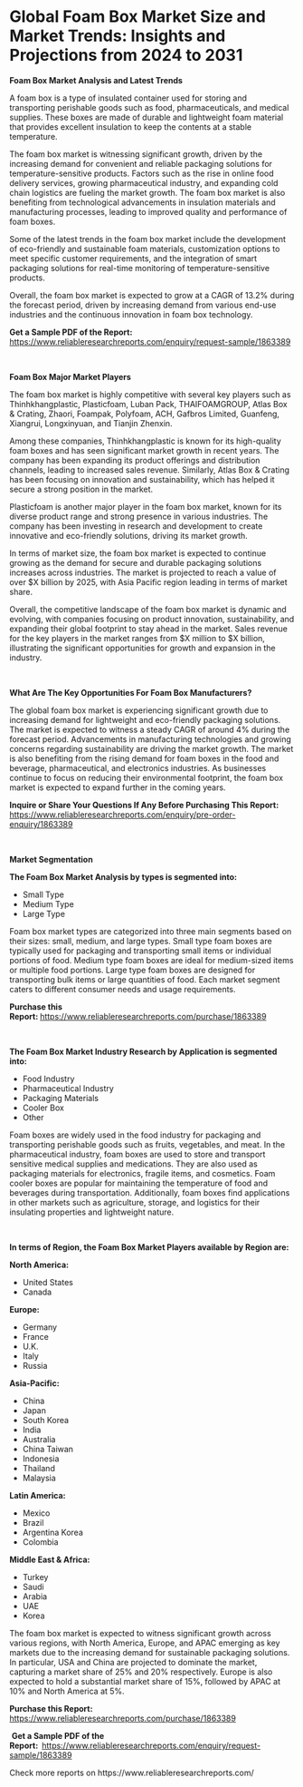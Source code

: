<p><h1>Global Foam Box Market Size and Market Trends: Insights and Projections from 2024 to 2031</h1></p><p><strong>Foam Box Market Analysis and Latest Trends</strong></p>
<p><p>A foam box is a type of insulated container used for storing and transporting perishable goods such as food, pharmaceuticals, and medical supplies. These boxes are made of durable and lightweight foam material that provides excellent insulation to keep the contents at a stable temperature.</p><p>The foam box market is witnessing significant growth, driven by the increasing demand for convenient and reliable packaging solutions for temperature-sensitive products. Factors such as the rise in online food delivery services, growing pharmaceutical industry, and expanding cold chain logistics are fueling the market growth. The foam box market is also benefiting from technological advancements in insulation materials and manufacturing processes, leading to improved quality and performance of foam boxes.</p><p>Some of the latest trends in the foam box market include the development of eco-friendly and sustainable foam materials, customization options to meet specific customer requirements, and the integration of smart packaging solutions for real-time monitoring of temperature-sensitive products.</p><p>Overall, the foam box market is expected to grow at a CAGR of 13.2% during the forecast period, driven by increasing demand from various end-use industries and the continuous innovation in foam box technology.</p></p>
<p><strong>Get a Sample PDF of the Report:&nbsp;</strong> <a href="https://www.reliableresearchreports.com/enquiry/request-sample/1863389">https://www.reliableresearchreports.com/enquiry/request-sample/1863389</a></p>
<p>&nbsp;</p>
<p><strong>Foam Box Major Market Players</strong></p>
<p><p>The foam box market is highly competitive with several key players such as Thinhkhangplastic, Plasticfoam, Luban Pack, THAIFOAMGROUP, Atlas Box & Crating, Zhaori, Foampak, Polyfoam, ACH, Gafbros Limited, Guanfeng, Xiangrui, Longxinyuan, and Tianjin Zhenxin. </p><p>Among these companies, Thinhkhangplastic is known for its high-quality foam boxes and has seen significant market growth in recent years. The company has been expanding its product offerings and distribution channels, leading to increased sales revenue. Similarly, Atlas Box & Crating has been focusing on innovation and sustainability, which has helped it secure a strong position in the market.</p><p>Plasticfoam is another major player in the foam box market, known for its diverse product range and strong presence in various industries. The company has been investing in research and development to create innovative and eco-friendly solutions, driving its market growth.</p><p>In terms of market size, the foam box market is expected to continue growing as the demand for secure and durable packaging solutions increases across industries. The market is projected to reach a value of over $X billion by 2025, with Asia Pacific region leading in terms of market share.</p><p>Overall, the competitive landscape of the foam box market is dynamic and evolving, with companies focusing on product innovation, sustainability, and expanding their global footprint to stay ahead in the market. Sales revenue for the key players in the market ranges from $X million to $X billion, illustrating the significant opportunities for growth and expansion in the industry.</p></p>
<p>&nbsp;</p>
<p><strong>What Are The Key Opportunities For Foam Box Manufacturers?</strong></p>
<p><p>The global foam box market is experiencing significant growth due to increasing demand for lightweight and eco-friendly packaging solutions. The market is expected to witness a steady CAGR of around 4% during the forecast period. Advancements in manufacturing technologies and growing concerns regarding sustainability are driving the market growth. The market is also benefiting from the rising demand for foam boxes in the food and beverage, pharmaceutical, and electronics industries. As businesses continue to focus on reducing their environmental footprint, the foam box market is expected to expand further in the coming years.</p></p>
<p><strong>Inquire or Share Your Questions If Any Before Purchasing This Report:</strong> <a href="https://www.reliableresearchreports.com/enquiry/pre-order-enquiry/1863389">https://www.reliableresearchreports.com/enquiry/pre-order-enquiry/1863389</a></p>
<p>&nbsp;</p>
<p><strong>Market Segmentation</strong></p>
<p><strong>The Foam Box Market Analysis by types is segmented into:</strong></p>
<p><ul><li>Small Type</li><li>Medium Type</li><li>Large Type</li></ul></p>
<p><p>Foam box market types are categorized into three main segments based on their sizes: small, medium, and large types. Small type foam boxes are typically used for packaging and transporting small items or individual portions of food. Medium type foam boxes are ideal for medium-sized items or multiple food portions. Large type foam boxes are designed for transporting bulk items or large quantities of food. Each market segment caters to different consumer needs and usage requirements.</p></p>
<p><strong>Purchase this Report:&nbsp;</strong><a href="https://www.reliableresearchreports.com/purchase/1863389">https://www.reliableresearchreports.com/purchase/1863389</a></p>
<p>&nbsp;</p>
<p><strong>The Foam Box Market Industry Research by Application is segmented into:</strong></p>
<p><ul><li>Food Industry</li><li>Pharmaceutical Industry</li><li>Packaging Materials</li><li>Cooler Box</li><li>Other</li></ul></p>
<p><p>Foam boxes are widely used in the food industry for packaging and transporting perishable goods such as fruits, vegetables, and meat. In the pharmaceutical industry, foam boxes are used to store and transport sensitive medical supplies and medications. They are also used as packaging materials for electronics, fragile items, and cosmetics. Foam cooler boxes are popular for maintaining the temperature of food and beverages during transportation. Additionally, foam boxes find applications in other markets such as agriculture, storage, and logistics for their insulating properties and lightweight nature.</p></p>
<p>&nbsp;</p>
<p><strong>In terms of Region, the Foam Box Market Players available by Region are:</strong></p>
<p>
    <p> <strong> North America: </strong>
        <ul>
            <li>United States</li>
            <li>Canada</li>
        </ul>
        </p> 
    <p> <strong> Europe: </strong>
        <ul>
            <li>Germany</li>
            <li>France</li>
            <li>U.K.</li>
            <li>Italy</li>
            <li>Russia</li>
        </ul>
        </p> 
    <p> <strong> Asia-Pacific: </strong>
        <ul>
            <li>China</li>
            <li>Japan</li>
            <li>South Korea</li>
            <li>India</li>
            <li>Australia</li>
            <li>China Taiwan</li>
            <li>Indonesia</li>
            <li>Thailand</li>
            <li>Malaysia</li>
        </ul>
        </p> 
    <p> <strong> Latin America: </strong>
        <ul>
            <li>Mexico</li>
            <li>Brazil</li>
            <li>Argentina Korea</li>
            <li>Colombia</li>
        </ul>
        </p> 
    <p> <strong> Middle East & Africa: </strong>
        <ul>
            <li>Turkey</li>
            <li>Saudi</li>
            <li>Arabia</li>
            <li>UAE</li>
            <li>Korea</li>
        </ul>
    </p>
    </p>
<p><p>The foam box market is expected to witness significant growth across various regions, with North America, Europe, and APAC emerging as key markets due to the increasing demand for sustainable packaging solutions. In particular, USA and China are projected to dominate the market, capturing a market share of 25% and 20% respectively. Europe is also expected to hold a substantial market share of 15%, followed by APAC at 10% and North America at 5%.</p></p>
<p><strong>Purchase this Report: </strong><a href="https://www.reliableresearchreports.com/purchase/1863389">https://www.reliableresearchreports.com/purchase/1863389</a></p>
<p>&nbsp;<strong>Get a Sample PDF of the Report:&nbsp;&nbsp;</strong><a href="https://www.reliableresearchreports.com/enquiry/request-sample/1863389">https://www.reliableresearchreports.com/enquiry/request-sample/1863389</a></p>
<p><strong></strong></p>
<p>Check more reports on https://www.reliableresearchreports.com/</p>